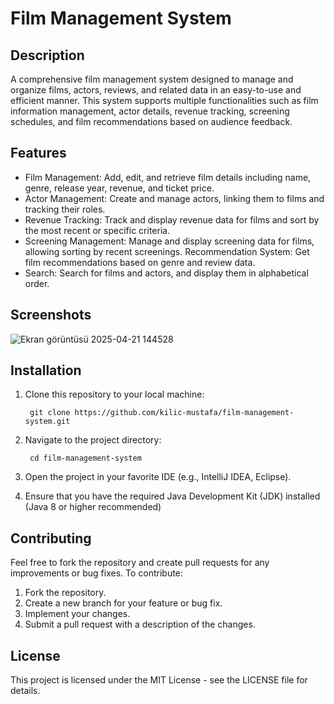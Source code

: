 # Film Management System

## Description

A comprehensive film management system designed to manage and organize films, actors, reviews, and related data in an easy-to-use and efficient manner. This system supports multiple functionalities such as film information management, actor details, revenue tracking, screening schedules, and film recommendations based on audience feedback.

## Features

- Film Management: Add, edit, and retrieve film details including name, genre, release year, revenue, and ticket price.
- Actor Management: Create and manage actors, linking them to films and tracking their roles.
- Revenue Tracking: Track and display revenue data for films and sort by the most recent or specific criteria.
- Screening Management: Manage and display screening data for films, allowing sorting by recent screenings.
Recommendation System: Get film recommendations based on genre and review data.
- Search: Search for films and actors, and display them in alphabetical order.

## Screenshots

![Ekran görüntüsü 2025-04-21 144528](https://github.com/user-attachments/assets/0ae986ec-99bc-469b-a5c8-0967dcf1c693)


## Installation

1. Clone this repository to your local machine:

        git clone https://github.com/kilic-mustafa/film-management-system.git

2. Navigate to the project directory:

        cd film-management-system

3. Open the project in your favorite IDE (e.g., IntelliJ IDEA, Eclipse).

4. Ensure that you have the required Java Development Kit (JDK) installed (Java 8 or higher recommended)

## Contributing

Feel free to fork the repository and create pull requests for any improvements or bug fixes. To contribute:

1. Fork the repository.
2. Create a new branch for your feature or bug fix.
3. Implement your changes.
4. Submit a pull request with a description of the changes.
## License

This project is licensed under the MIT License - see the LICENSE file for details.
